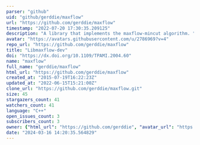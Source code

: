 ```yaml
---
parser: "github"
uid: "github/gerddie/maxflow"
url: "https://github.com/gerddie/maxflow"
timestamp: "2022-07-20 17:30:35.209125"
description: "A library that implements the maxflow-mincut algorithm. "
avatar: "https://avatars.githubusercontent.com/u/2786969?v=4"
repo_url: "https://github.com/gerddie/maxflow"
title: "Libmaxflow-dev"
doi: "https://dx.doi.org/10.1109/TPAMI.2004.60"
name: "maxflow"
full_name: "gerddie/maxflow"
html_url: "https://github.com/gerddie/maxflow"
created_at: "2015-07-19T16:22:23Z"
updated_at: "2022-06-15T15:21:00Z"
clone_url: "https://github.com/gerddie/maxflow.git"
size: 45
stargazers_count: 41
watchers_count: 41
language: "C++"
open_issues_count: 3
subscribers_count: 3
owner: {"html_url": "https://github.com/gerddie", "avatar_url": "https://avatars.githubusercontent.com/u/2786969?v=4", "login": "gerddie", "type": "User"}
date: "2024-03-16 14:20:35.564829"
---
```

